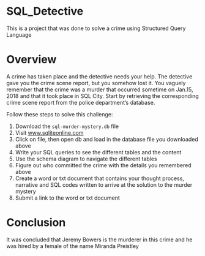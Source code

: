 # SQL_Detective
This is a project that was done to solve a crime using Structured Query Language

# Overview
A crime has taken place and the detective needs your help. The detective gave you the crime scene report, but you somehow lost it. You vaguely remember that the crime was a murder that occurred sometime on Jan.15, 2018 and that it took place in SQL City. Start by retrieving the corresponding crime scene report from the police department’s database. 

Follow these steps to solve this challenge: 

1. Download the `sql-murder-mystery.db` file
2. Visit www.sqliteonline.com 
3. Click on file, then open db and load in the database file you downloaded above 
4. Write your SQL queries to see the different tables and the content 
5. Use the schema diagram to navigate the different tables
6. Figure out who committed the crime with the details you remembered above
7. Create a word or txt document that contains your thought process, narrative and SQL codes written to arrive at the solution to the murder mystery
8. Submit a link to the word or txt document

# Conclusion
It was concluded that Jeremy Bowers is the murderer in this crime and he was hired by a female of the name Miranda Preistley
